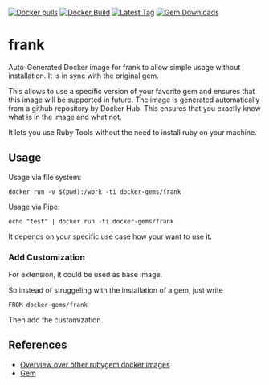 [![Docker pulls](https://img.shields.io/docker/pulls/rubygem/frank.svg)](https://hub.docker.com/r/rubygem/frank/)
[![Docker Build](https://img.shields.io/docker/automated/rubygem/frank.svg)](https://hub.docker.com/r/rubygem/frank/)
[![Latest Tag](https://img.shields.io/github/tag/docker-rubygem/frank.svg)](https://hub.docker.com/r/rubygem/frank/)
[![Gem Downloads](https://img.shields.io/gem/dt/frank.svg)](https://rubygems.org/gems/frank/)
# frank

Auto-Generated Docker image for frank to allow simple usage without installation.
It is in sync with the original gem.

This allows to use a specific version of your favorite gem and ensures that this image will be supported in future.
The image is generated automatically from a github repository by Docker Hub.
This ensures that you exactly know what is in the image and what not.

It lets you use Ruby Tools without the need to install ruby on your machine.

## Usage

Usage via file system:

`docker run -v $(pwd):/work -ti docker-gems/frank`

Usage via Pipe:

`echo "test" | docker run -ti docker-gems/frank`

It depends on your specific use case how your want to use it.

### Add Customization

For extension, it could be used as base image.

So instead of struggeling with the installation of a gem, just write

`FROM docker-gems/frank`

Then add the customization.

## References

 - [Overview over other rubygem docker images](https://github.com/thinkbot/docker-rubygem)
 - [Gem](https://rubygems.org/gems/frank/)
